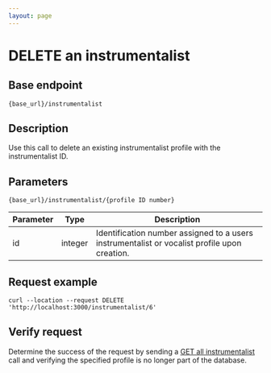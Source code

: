 ```yaml
---
layout: page
---
```


# DELETE an instrumentalist

## Base endpoint

```shell
{base_url}/instrumentalist
```

## Description

Use this call to delete an existing instrumentalist profile with the instrumentalist ID.

## Parameters

```shell
{base_url}/instrumentalist/{profile ID number}
```

| Parameter | Type | Description |
| --- | --- | --- |
| id | integer | Identification number assigned to a users instrumentalist or vocalist profile upon creation.|

## Request example

```curl
curl --location --request DELETE 'http://localhost:3000/instrumentalist/6'
```

## Verify request

Determine the success of the request by sending a [GET all instrumentalist](api/inst-get-all-inst/) call and verifying the specified profile is no longer part of the database.
